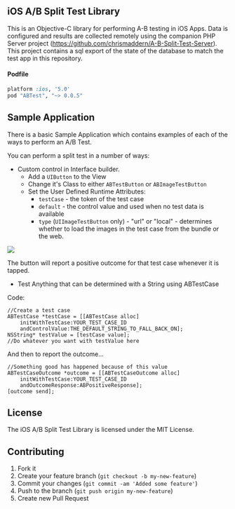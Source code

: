 ## iOS A/B Split Test Library

This is an Objective-C library for performing A-B testing in iOS Apps. Data is configured and results are collected remotely using the companion PHP Server project (https://github.com/chrismaddern/A-B-Split-Test-Server). This project contains a sql export of the state of the database to match the test app in this repository.

#### Podfile
```ruby
platform :ios, '5.0'
pod "ABTest", "~> 0.0.5"
```

## Sample Application
There is a basic Sample Application which contains examples of each of the ways to perform an A/B Test.

You can perform a split test in a number of ways:

- Custom control in Interface builder.
	- Add a `UIButton` to the View
	- Change it's Class to either `ABTestButton` or `ABImageTestButton`
	- Set the User Defined Runtime Attributes:
		- <code>testCase</code> - the token of the test case
		- <code>default</code> - the control value and used when no test data is available
		- <code>type</code> (`UIImageTestButton` only) - "url" or "local" - determines whether to load the images in the test case from the bundle or the web.

<img src="http://cloud.chrismaddern.com/image/1V3X2w441o31/Screen%20Shot%202012-09-23%20at%2009.27.02.png">

The button will report a positive outcome for that test case whenever it is tapped.

- Test Anything that can be determined with a String using ABTestCase

Code:

    //Create a test case
    ABTestCase *testCase = [[ABTestCase alloc] 
        initWithTestCase:YOUR_TEST_CASE_ID
        andControlValue:THE_DEFAULT_STRING_TO_FALL_BACK_ON];
    NSString* testValue = [testCase value];
    //Do whatever you want with testValue here 

And then to report the outcome…

    //Something good has happened because of this value
    ABTestCaseOutcome *outcome = [[ABTestCaseOutcome alloc] 
        initWithTestCase:YOUR_TEST_CASE_ID
        andOutcomeResponse:ABPositiveResponse];
    [outcome send];

## License

The iOS A/B Split Test Library is licensed under the MIT License.

## Contributing

1. Fork it
2. Create your feature branch (`git checkout -b my-new-feature`)
3. Commit your changes (`git commit -am 'Added some feature'`)
4. Push to the branch (`git push origin my-new-feature`)
5. Create new Pull Request
